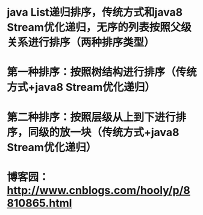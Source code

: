 # java List递归排序，传统方式和java8 Stream优化递归，无序的列表按照父级关系进行排序（两种排序类型）
# 第一种排序：按照树结构进行排序（传统方式+java8 Stream优化递归）
# 第二种排序：按照层级从上到下进行排序，同级的放一块（传统方式+java8 Stream优化递归）
# 博客园：http://www.cnblogs.com/hooly/p/8810865.html
